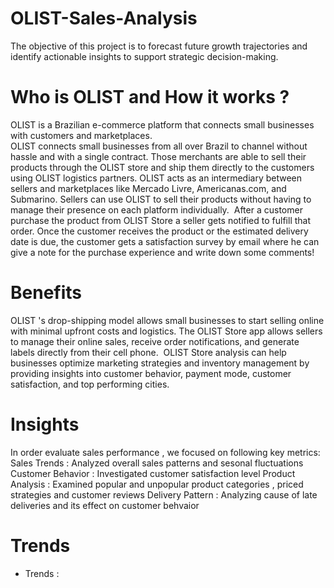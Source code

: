 # OLIST-Sales-Analysis
The objective of this project is to forecast future growth trajectories and identify actionable insights to support strategic decision-making.
# Who is OLIST and How it works ? 
OLIST is a Brazilian e-commerce platform that connects small businesses with customers and marketplaces. <br> OLIST connects small businesses from all over Brazil to channel without hassle and with a single contract. Those merchants are able to sell their products through the OLIST store and ship them directly to the customers using OLIST logistics partners.
OLIST acts as an intermediary between sellers and marketplaces like Mercado Livre, Americanas.com, and Submarino. Sellers can use OLIST to sell their products without having to manage their presence on each platform individually. 
After a customer purchase the product from OLIST Store a seller gets notified to fulfill that order. Once the customer receives the product or the estimated delivery date is due, the customer gets a satisfaction survey by email where he can give a note for the purchase experience and write down some comments!
# Benefits 
OLIST 's drop-shipping model allows small businesses to start selling online with minimal upfront costs and logistics.
The OLIST Store app allows sellers to manage their online sales, receive order notifications, and generate labels directly from their cell phone. 
OLIST Store analysis can help businesses optimize marketing strategies and inventory management by providing insights into customer behavior, payment mode, customer satisfaction, and top performing cities. 
# Insights
In order evaluate sales performance , we focused on following key metrics:
Sales Trends : Analyzed overall sales patterns and sesonal fluctuations
Customer Behavior : Investigated customer satisfaction level 
Product Analysis : Examined popular and unpopular product categories , priced strategies and customer reviews
Delivery Pattern : Analyzing cause of late deliveries and its effect on customer behvaior
# Trends 
* Trends : 


